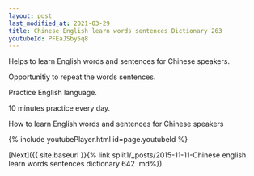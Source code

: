 ```yaml
---
layout: post
last_modified_at: 2021-03-29
title: Chinese English learn words sentences Dictionary 263 
youtubeId: PFEaJSby5q8
---
```

 
 
Helps to learn English words and sentences for Chinese speakers.

Opportunitiy to repeat the words sentences. 

Practice English language. 
 
10 minutes practice every day. 
 
How to learn English words and sentences for Chinese speakers 
 
{% include youtubePlayer.html id=page.youtubeId %}
 
 
[Next]({{ site.baseurl }}{% link  split1/_posts/2015-11-11-Chinese english learn words sentences dictionary 642 .md%})
 
